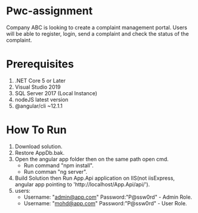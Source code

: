 # Pwc-assignment
Company ABC is looking to create a complaint management portal. Users will be able to register, login, send a complaint and check the status of the complaint.


# Prerequisites
1. .NET Core 5 or Later
2. Visual Studio 2019
3. SQL Server 2017 (Local Instance)
4. nodeJS latest version
5. @angular/cli ~12.1.1

# How To Run
1. Download solution.
2. Restore AppDb.bak.
3. Open the angular app folder then on the same path open cmd. 
   - Run command "npm install".
   - Run comman "ng server".
4. Build Solution then Run App.Api application on IIS(not iisExpress, angular app pointing to 'http://localhost/App.Api/api/').
5. users:
   - Username: "admin@app.com" Password:"P@ssw0rd" - Admin Role.
   - Username: "mohd@app.com" Password:"P@ssw0rd" - User Role.
